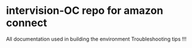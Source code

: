 # intervision-OC repo for amazon connect
All documentation used in building the environment
Troubleshooting tips !!!
